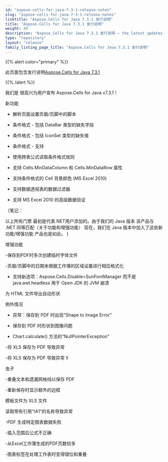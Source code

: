 ```yaml
---
id: "aspose-cells-for-java-7-3-1-release-notes"
slug: "aspose-cells-for-java-7-3-1-release-notes"
linktitle: "Aspose.Cells for Java 7.3.1 发行说明"
title: "Aspose.Cells for Java 7.3.1 发行说明"
weight: 40
description: "Aspose.Cells for Java 7.3.1 发行说明 – the latest updates and fixes."
type: "repository"
layout: "release"
family_listing_page_title: "Aspose.Cells for Java 7.3.1 发行说明"
---
```

{{% alert color="primary" %}} 

此页面包含发行说明[Aspose.Cells for Java 7.3.1](https://releases.aspose.com/cells/java/new-releases/aspose.cells-for-java-7.3.1/)

{{% /alert %}} 

我们是
很高兴为用户宣布 Aspose.Cells for Java v7.3.1！

新功能

 - 解析页面设置页眉/页脚中的脚本

- 条件格式 - 包括 DataBar 类型的缺失字段
- 条件格式 - 包括 IconSet 类型的缺失值
- 条件格式 - 支持
- 使用跨表公式读取条件格式规则
- 支持 Cells.MinDataColumn 和 Cells.MinDataRow 属性
- 支持条件格式的 Cell 背景颜色 (MS Excel 2010)
- 支持数据透视表的数据过滤器
- 支持 MS Excel 2010 的高级数据验证

（笔记：

以上所有门票
最初是代表.NET用户添加的。由于我们的 Java 版本
该产品与 .NET 同等匹配（关于功能和增强功能）
现在，我们在 Java 版本中加入了这些新功能/增强功能
产品也是如此。
) 

增强功能

 -保存到PDF时多次创建临时字体文件

-页眉/页脚中的日期未根据工作簿的区域设置进行相应格式化

- 支持新选项：Aspose.Cells.Disable=SunFontManager 而不是 java.awt.headless 用于 Open JDK 的 JVM 崩溃

 为 HTML 文件导出自动形状

例外情况

- 异常：保存到 PDF 时出现“Shape to Image Error”

 - 保存到 PDF 时形状到图像问题

- Chart.calculate() 方法的“NullPointerException”

 -将 XLS 保存为 PDF 导致异常

-将 XLS 保存为 PDF 导致异常 II

虫子

 -重叠文本和遗漏网格线以保存 PDF

-重新保存时显示额外的边框

模板文件为 XLS 文件

 读取带有引用“!$A$1”的名称导致异常

-PDF 生成特定图表数据失败

-插入范围后公式不正确

-从Excel工作簿生成的PDF页数较多

-图表标签在处理工作表时变得错位和重叠
